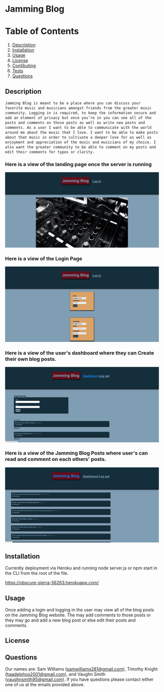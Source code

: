 
  # Jamming Blog

  # Table of Contents

  1. [Description](#Description)
  2. [Installation](#Installation)
  3. [Usage](#Usage)
  4. [License](#License)
  5. [Contibuting](#Contributing)
  6. [Tests](#Tests)
  7. [Questions](#Questions)


  ## Description 
    Jamming Blog is meant to be a place where you can discuss your favorite music and musicians amongst friends from the greater music community. Logging in is required, to keep the information secure and add an element of privacy but once you’re in you can see all of the posts and comments on those posts as well as write new posts and comments. As a user I want to be able to communicate with the world around me about the music that I love. I want to be able to make posts about that music in order to cultivate a deeper love for as well as enjoyment and appreciation of the music and musicians of my choice. I also want the greater community to be able to comment on my posts and edit their comments for typos or clarity.  

  ### Here is a view of the landing page once the server is running
  ![View of the landing page once deployed](public/images/MVP001_main.jpeg)

  ### Here is a view of the Login Page
  ![View of the Login Page](public/images/MVP002_login.jpeg)

  ### Here is a view of the user's dashboard where they can Create their own blog posts.
  ![View of the user's dashboard](public/images/MVP003_dashboard.jpeg)

  ### Here is a view of the Jamming Blog Posts where user's can read and comment on each others' posts.
  ![View of the Jamming Blog posts after logging in](public/images/MVP004_Jamming%20Blog.jpeg)


  ## Installation

  Currently deployment via Heroku and running node server.js or npm start in the CLI from the root of the file.

  https://obscure-sierra-56263.herokuapp.com/

  ## Usage
  Once adding a login and logging in the user may view all of the blog posts on the Jamming Blog website. The may add comments to those posts or they may go and add a new blog post or else edit their posts and comments. 

  ## License
    

  ## Questions
 Our names are: Sam Williams (samwilliams281@gmail.com), Timothy Knight (haadelphos2001@gmail.com), and Vaughn Smith (vaughnsmith95@gmail.com). If you have questions please contact either one of us at the emails provided above.
  
